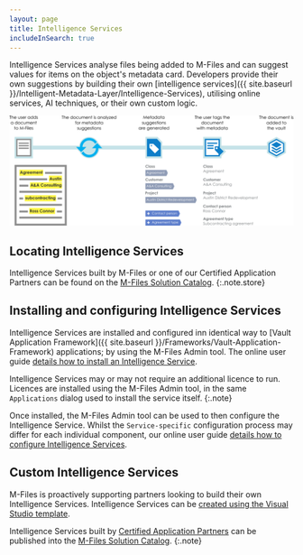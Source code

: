 ```yaml
---
layout: page
title: Intelligence Services
includeInSearch: true
---
```


Intelligence Services analyse files being added to M-Files and can suggest values for items on the object's metadata card.  Developers provide their own suggestions by building their own [intelligence services]({{ site.baseurl }}/Intelligent-Metadata-Layer/Intelligence-Services), utilising online services, AI techniques, or their own custom logic.

![Intelligence service processing](../intelligence_services.png)

## Locating Intelligence Services

Intelligence Services built by M-Files or one of our Certified Application Partners can be found on the [M-Files Solution Catalog](https://catalog.m-files.com/product-category/intelligence-services/).
{:.note.store}

## Installing and configuring Intelligence Services

Intelligence Services are installed and configured inn identical way to [Vault Application Framework]({{ site.baseurl }}/Frameworks/Vault-Application-Framework) applications; by using the M-Files Admin tool.  The online user guide [details how to install an Intelligence Service](https://www.m-files.com/user-guide/latest/eng/adding_an_intelligence_service.html).

Intelligence Services may or may not require an additional licence to run.  Licences are installed using the M-Files Admin tool, in the same `Applications` dialog used to install the service itself.
{:.note}

Once installed, the M-Files Admin tool can be used to then configure the Intelligence Service.  Whilst the `Service-specific` configuration process may differ for each individual component, our online user guide [details how to configure Intelligence Services](https://www.m-files.com/user-guide/latest/eng/configuring_an_intelligence_service.html).

## Custom Intelligence Services

M-Files is proactively supporting partners looking to build their own Intelligence Services.  Intelligence Services can be [created using the Visual Studio template](Visual-Studio).

Intelligence Services built by [Certified Application Partners](https://www.m-files.com/en/cap) can be published into the [M-Files Solution Catalog](https://catalog.m-files.com/product-category/intelligence-services/).
{:.note}